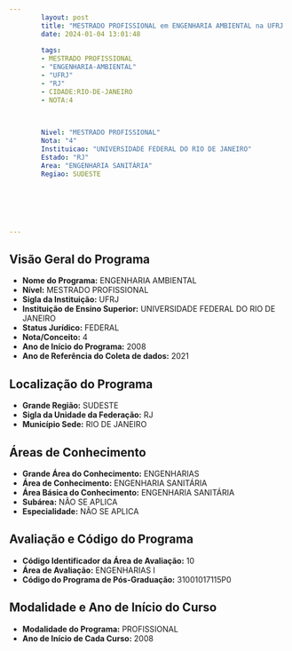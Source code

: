 ```yaml
---
        layout: post
        title: "MESTRADO PROFISSIONAL em ENGENHARIA AMBIENTAL na UFRJ  "
        date: 2024-01-04 13:01:48
     
        tags:
        - MESTRADO PROFISSIONAL
        - "ENGENHARIA-AMBIENTAL"
        - "UFRJ"
        - "RJ"
        - CIDADE:RIO-DE-JANEIRO
        - NOTA:4
        
       

        Nivel: "MESTRADO PROFISSIONAL"
        Nota: "4"
        Instituicao: "UNIVERSIDADE FEDERAL DO RIO DE JANEIRO"
        Estado: "RJ"
        Area: "ENGENHARIA SANITÁRIA"
        Regiao: SUDESTE
        
        
        
        
        
        
---
```

## Visão Geral do Programa
- **Nome do Programa:** ENGENHARIA AMBIENTAL
- **Nível:** MESTRADO PROFISSIONAL
- **Sigla da Instituição:** UFRJ
- **Instituição de Ensino Superior:** UNIVERSIDADE FEDERAL DO RIO DE JANEIRO
- **Status Jurídico:** FEDERAL
- **Nota/Conceito:** 4
- **Ano de Início do Programa:** 2008
- **Ano de Referência do Coleta de dados:** 2021

## Localização do Programa
- **Grande Região:** SUDESTE
- **Sigla da Unidade da Federação:** RJ
- **Município Sede:** RIO DE JANEIRO

## Áreas de Conhecimento
- **Grande Área do Conhecimento:** ENGENHARIAS
- **Área de Conhecimento:** ENGENHARIA SANITÁRIA
- **Área Básica do Conhecimento:** ENGENHARIA SANITÁRIA
- **Subárea:** NÃO SE APLICA
- **Especialidade:** NÃO SE APLICA

## Avaliação e Código do Programa
- **Código Identificador da Área de Avaliação:** 10
- **Área de Avaliação:** ENGENHARIAS I
- **Código do Programa de Pós-Graduação:** 31001017115P0


## Modalidade e Ano de Início do Curso
- **Modalidade do Programa:** PROFISSIONAL
- **Ano de Início de Cada Curso:** 2008
